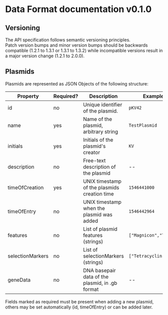 # Data Format documentation v0.1.0

## Versioning

The API specification follows semantic versioning principles.  
Patch version bumps and minor version bumps should be backwards compatible (1.2.1 to 1.3.1 or 1.3.1 to 1.3.2) while incompatible versions result in a major version change (1.2.1 to 2.0.0).

## Plasmids

Plasmids are represented as JSON Objects of the following structure:

| Property    | Required? | Description                                | Example value |
| ----------- | --------- | ------------------------------------------ | ------------- |
| id          | no        | Unique identifier of the plasmid.          | `pKV42`       |
| name        | yes       | Name of the plasmid, arbitrary string      | `TestPlasmid` |
| initials    | yes       | Initials of the plasmid's creator          | `KV`          |
| description | no        | Free-text description of the plasmid       | --            |
| timeOfCreation | yes    | UNIX timestamp of the plasmids creation time| `1546441000` |
| timeOfEntry | no        | UNIX timestamp when the plasmid was added  | `1546442964`  |
| features    | no        | List of plasmid features (strings)         | `["Magnicon","Terminator"]` |
| selectionMarkers | no   | List of selectionMarkers (strings)         | `["Tetracyclin"]` |
| geneData    | no        | DNA basepair data of the plasmid, in .gb format | --       |

Fields marked as required must be present when adding a new plasmid, others may be set automatically (id, timeOfEntry) or can be added later.